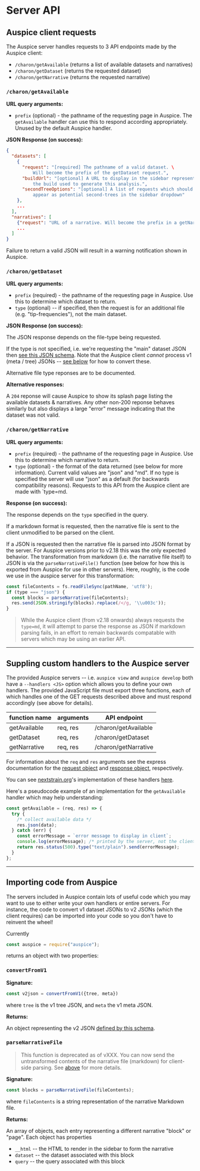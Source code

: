 # Server API


## Auspice client requests

The Auspice server handles requests to 3 API endpoints made by the Auspice client:
* `/charon/getAvailable` (returns a list of available datasets and narratives)
* `/charon/getDataset` (returns the requested dataset)
* `/charon/getNarrative` (returns the requested narrative)



### `/charon/getAvailable`

**URL query arguments:**

* `prefix` (optional) - the pathname of the requesting page in Auspice.
The `getAvailable` handler can use this to respond according appropriately.
Unused by the default Auspice handler.

**JSON Response (on success):**

```json
{
  "datasets": [
    {
      "request": "[required] The pathname of a valid dataset. \
          Will become the prefix of the getDataset request.",
      "buildUrl": "[optional] A URL to display in the sidebar representing \
          the build used to generate this analysis.",
      "secondTreeOptions": "[optional] A list of requests which should \
          appear as potential second-trees in the sidebar dropdown"
    },
    ...
  ],
  "narratives": [
    {"request": "URL of a narrative. Will become the prefix in a getNarrative request"},
    ...
  ]
}
```

Failure to return a valid JSON will result in a warning notification shown in Auspice.

### `/charon/getDataset`

**URL query arguments:**

* `prefix` (required) - the pathname of the requesting page in Auspice. Use this to determine which dataset to return.
* `type` (optional) -- if specified, then the request is for an additional file (e.g. "tip-frequencies"), not the main dataset.

**JSON Response (on success):**

The JSON response depends on the file-type being requested.

If the type is not specified, i.e. we're requesting the "main" dataset JSON then [see this JSON schema](https://github.com/nextstrain/augur/blob/master/augur/data/schema-export-v2.json).
Note that the Auspice client _cannot_ process v1 (meta / tree) JSONs -- [see below](server/api.md#importing-code-from-auspice) for how to convert these.

Alternative file type reponses are to be documented.

**Alternative responses:**

A `204` reponse will cause Auspice to show its splash page listing the available datasets & narratives.
Any other non-200 reponse behaves similarly but also displays a large "error" message indicating that the dataset was not valid.



### `/charon/getNarrative`

**URL query arguments:**

* `prefix` (required) - the pathname of the requesting page in Auspice. Use this to determine which narrative to return.
* `type` (optional) - the format of the data returned (see below for more information).
Current valid values are "json" and "md".
If no type is specified the server will use "json" as a default (for backwards compatibility reasons).
Requests to this API from the Auspice client are made with `type=md.

**Response (on success):**

The response depends on the `type` specified in the query.

If a markdown format is requested, then the narrative file is sent to the client unmodified to be parsed on the client.

If a JSON is requested then the narrative file is parsed into JSON format by the server.
For Auspice versions prior to v2.18 this was the only expected behavior.
The transformation from markdown (i.e. the narrative file itself) to JSON is via the `parseNarrativeFile()` function (see below for how this is exported from Auspice for use in other servers).
Here, roughly, is the code we use in the auspice server for this transformation:

```js
const fileContents = fs.readFileSync(pathName, 'utf8');
if (type === "json") {
  const blocks = parseNarrative(fileContents);
  res.send(JSON.stringify(blocks).replace(/</g, '\\u003c'));
}
```

> While the Auspice client (from v2.18 onwards) always requests the `type=md`, it will attempt to parse the response as JSON if markdown parsing fails, in an effort to remain backwards compatable with servers which may be using an earlier API.

---

## Suppling custom handlers to the Auspice server

The provided Auspice servers -- i.e. `auspice view` and `auspice develop` both have a `--handlers <JS>` option which allows you to define your own handlers.
The provided JavaScript file must export three functions, each of which handles one of the GET requests described above and must respond accordingly (see above for details).

| function name | arguments | API endpoint |
| ----------    | --------- | ----------  |
| getAvailable | req, res | /charon/getAvailable |
| getDataset   | req, res | /charon/getDataset |
| getNarrative | req, res | /charon/getNarrative |

For information about the `req` and `res` arguments see the express documentation for the [request object](https://expressjs.com/en/api.html#req) and [response object](https://expressjs.com/en/api.html#res), respectively.

You can see [nextstrain.org](https://nextstrain.org)'s implementation of these handlers [here](https://github.com/nextstrain/nextstrain.org/blob/master/server.js).

Here's a pseudocode example of an implementation for the `getAvailable` handler which may help understanding:

```js
const getAvailable = (req, res) => {
  try {
    /* collect available data */
    res.json(data);
  } catch (err) {
    const errorMessage = `error message to display in client`;
    console.log(errorMessage); /* printed by the server, not the client */
    return res.status(500).type("text/plain").send(errorMessage);
  }
};
```

---

## Importing code from Auspice

The servers included in Auspice contain lots of useful code which you may want to use to either write your own handlers or entire servers.
For instance, the code to convert v1 dataset JSONs to v2 JSONs (which the client requires) can be imported into your code so you don't have to reinvent the wheel!


Currently
```js
const auspice = require("auspice");
```
returns an object with two properties:

### `convertFromV1`

**Signature:**
```js
const v2json = convertFromV1({tree, meta})
```
where `tree` is the v1 tree JSON, and `meta` the v1 meta JSON.

**Returns:**

An object representing the v2 JSON [defined by this schema](https://github.com/nextstrain/augur/blob/master/augur/data/schema-export-v2.json).



### `parseNarrativeFile`

> This function is deprecated as of vXXX.
You can now send the untransformed contents of the narrative file (markdown) for client-side parsing.
See [above](#charon-getnarrative) for more details.

**Signature:**

```js
const blocks = parseNarrativeFile(fileContents);
```
where `fileContents` is a string representation of the narrative Markdown file.

**Returns:**

An array of objects, each entry representing a different narrative "block" or "page".
Each object has properties
* `__html` -- the HTML to render in the sidebar to form the narrative
* `dataset` -- the dataset associated with this block
* `query` -- the query associated with this block
